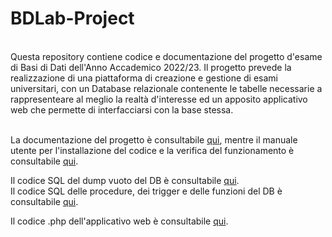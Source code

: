 # BDLab-Project
<br>
Questa repository contiene codice e documentazione del progetto d'esame di Basi di Dati dell'Anno Accademico 2022/23.  
Il progetto prevede la realizzazione di una piattaforma di creazione e gestione di esami universitari, con un Database relazionale contenente le tabelle necessarie a rappresenteare al meglio la realtà d'interesse ed un apposito applicativo web che permette di interfacciarsi con la base stessa.
<br>
<br>

La documentazione del progetto è consultabile [qui](documentazione/documentazione.md), mentre il manuale utente per l'installazione del codice e la verifica del funzionamento è consultabile [qui](documentazione/manuale_utente.md).  


Il codice SQL del dump vuoto del DB è consultabile [qui](database/unitua.sql).  
Il codice SQL delle procedure, dei trigger e delle funzioni del DB è consultabile [qui](database/unitua_popolazione_tabelle.sql).

Il codice .php dell'applicativo web è consultabile [qui](<web app/>).
